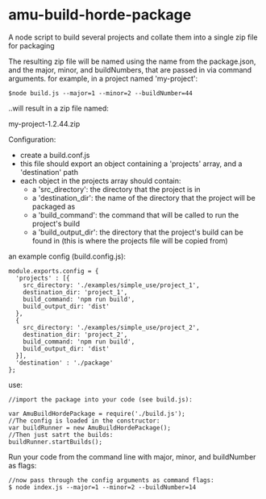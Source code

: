 
# amu-build-horde-package
A node script to build several projects and collate them into a single zip file for packaging

The resulting zip file will be named using the name from the package.json, and the major, minor, and buildNumbers, that are passed in via command arguments.
for example, in a project named 'my-project':
	
	$node build.js --major=1 --minor=2 --buildNumber=44
..will result in a zip file named:

my-project-1.2.44.zip

Configuration:

 - create a build.conf.js
 - this file should export an object containing a 'projects' array, and a 'destination' path
 - each object in the projects array should contain:
 	- a 'src_directory': the directory that the project is in
 	- a 'destination_dir': the name of the directory that the project will be packaged as
 	- a 'build_command': the command that will be called to run the project's build
 	- a 'build_output_dir': the directory that the project's build can be found in (this is where the projects file will be copied from) 

an example config (build.config.js):

	module.exports.config = {
	  'projects' : [{
	    src_directory: './examples/simple_use/project_1',
	    destination_dir: 'project_1',
	    build_command: 'npm run build',
	    build_output_dir: 'dist'
	  },
	  {
	    src_directory: './examples/simple_use/project_2',
	    destination_dir: 'project_2',
	    build_command: 'npm run build',
	    build_output_dir: 'dist'
	  }],
	  'destination' : './package'
	};

use:

	//import the package into your code (see build.js):
	
	var AmuBuildHordePackage = require('./build.js');
	//The config is loaded in the constructor:
	var buildRunner = new AmuBuildHordePackage();
	//Then just satrt the builds:
	buildRunner.startBuilds();

Run your code from the command line with major, minor, and buildNumber as flags:

	//now pass through the config arguments as command flags:
	$ node index.js --major=1 --minor=2 --buildNumber=14